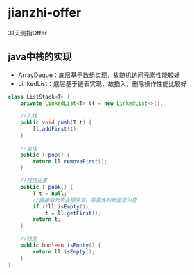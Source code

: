 # jianzhi-offer
31天剑指Offer

## java中栈的实现

- ArrayDeque：底层基于数组实现，故随机访问元素性能较好
- LinkedList：底层基于链表实现，故插入、删除操作性能比较好

```java
class ListStack<T> {
    private LinkedList<T> ll = new LinkedList<>();
 
    //入栈
    public void push(T t) {
        ll.addFirst(t);
    }
 
    //出栈
    public T pop() {
        return ll.removeFirst();
    }
 
    //栈顶元素
    public T peek() {
        T t = null;
        //直接取元素会报异常，需要先判断是否为空
        if (!ll.isEmpty())
            t = ll.getFirst();
        return t;
    }
 
    //栈空
    public boolean isEmpty() {
        return ll.isEmpty();
    }
}
```

